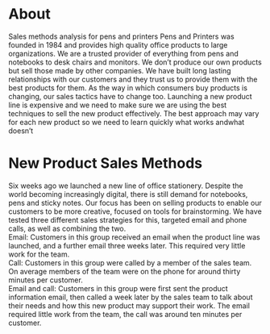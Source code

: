 # About
Sales methods analysis for pens and printers
Pens and Printers was founded in 1984 and provides high quality office products to large
 organizations. We are a trusted provider of everything from pens and notebooks to desk
 chairs and monitors. We don’t produce our own products but sell those made by other
 companies.
 We have built long lasting relationships with our customers and they trust us to provide them
 with the best products for them. As the way in which consumers buy products is changing,
 our sales tactics have to change too. Launching a new product line is expensive and we need
 to make sure we are using the best techniques to sell the new product effectively. The best
 approach may vary for each new product so we need to learn quickly what works andwhat
 doesn’t

 # New Product Sales Methods
 Six weeks ago we launched a new line of office stationery. Despite the world becoming
 increasingly digital, there is still demand for notebooks, pens and sticky notes.
 Our focus has been on selling products to enable our customers to be more creative, focused
 on tools for brainstorming. We have tested three different sales strategies for this, targeted
 email and phone calls, as well as combining the two.<br>
 Email: Customers in this group received an email when the product line was launched, and a
 further email three weeks later. This required very little work for the team.<br>
 Call: Customers in this group were called by a member of the sales team. On average
 members of the team were on the phone for around thirty minutes per customer.<br>
 Email and call: Customers in this group were first sent the product information email, then
 called a week later by the sales team to talk about their needs and how this new product
 may support their work. The email required little work from the team, the call was around ten
 minutes per customer.
